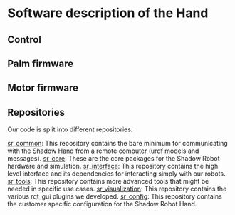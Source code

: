 # Software description of the Hand

## Control

## Palm firmware

## Motor firmware

## Repositories

Our code is split into different repositories:

[sr_common](https://github.com/shadow-robot/sr_common): This repository contains the bare minimum for communicating with the Shadow Hand from a remote computer (urdf models and messages).
[sr_core](https://github.com/shadow-robot/sr_core): These are the core packages for the Shadow Robot hardware and simulation.
[sr_interface](https://github.com/shadow-robot/sr_interface): This repository contains the high level interface and its dependencies for interacting simply with our robots.
[sr_tools](https://github.com/shadow-robot/sr_tools): This repository contains more advanced tools that might be needed in specific use cases.
[sr_visualization](https://github.com/shadow-robot/sr_visualization): This repository contains the various rqt_gui plugins we developed.
[sr_config](https://github.com/shadow-robot/sr_config): This repository contains the customer specific configuration for the Shadow Robot Hand.

